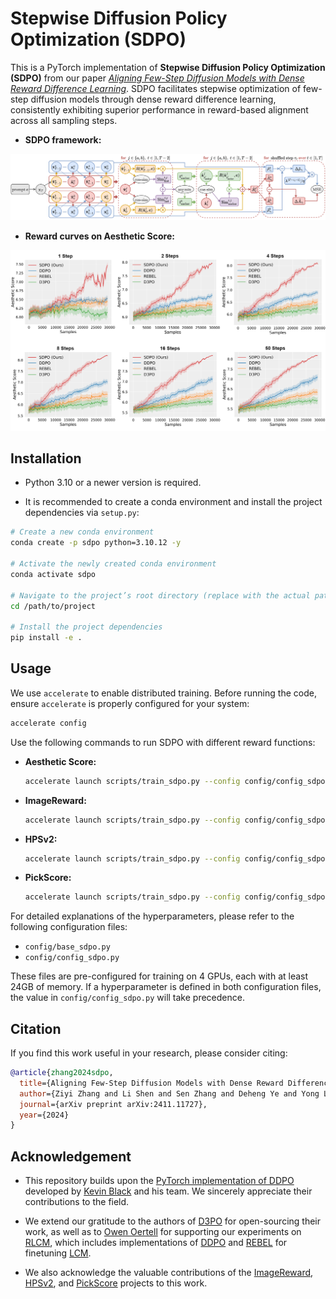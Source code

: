 # Stepwise Diffusion Policy Optimization (SDPO)

This is a PyTorch implementation of **Stepwise Diffusion Policy Optimization (SDPO)** from our paper [*Aligning Few-Step Diffusion Models with Dense Reward Difference Learning*](https://arxiv.org/abs/2411.11727). SDPO facilitates stepwise optimization of few-step diffusion models through dense reward difference learning, consistently exhibiting superior performance in reward-based alignment across all sampling steps.

- **SDPO framework:**

![SDPO](./figures/SDPO.png)

- **Reward curves on Aesthetic Score:**

![reward_curves](./figures/reward_curves.png)

## Installation

- Python 3.10 or a newer version is required. 

- It is recommended to create a conda environment and install the project dependencies via `setup.py`:

```bash
# Create a new conda environment
conda create -p sdpo python=3.10.12 -y

# Activate the newly created conda environment
conda activate sdpo

# Navigate to the project’s root directory (replace with the actual path)
cd /path/to/project

# Install the project dependencies
pip install -e .
```

## Usage

We use `accelerate` to enable distributed training. Before running the code, ensure `accelerate` is properly configured for your system:

```bash
accelerate config
```

Use the following commands to run SDPO with different reward functions:

- **Aesthetic Score:**

    ```bash
    accelerate launch scripts/train_sdpo.py --config config/config_sdpo.py:aesthetic
    ```

- **ImageReward:**

    ```bash
    accelerate launch scripts/train_sdpo.py --config config/config_sdpo.py:imagereward
    ```

- **HPSv2:**

    ```bash
    accelerate launch scripts/train_sdpo.py --config config/config_sdpo.py:hpsv2
    ```

- **PickScore:**

    ```bash
    accelerate launch scripts/train_sdpo.py --config config/config_sdpo.py:pickscore
    ```

For detailed explanations of the hyperparameters, please refer to the following configuration files:
- `config/base_sdpo.py`
- `config/config_sdpo.py`

These files are pre-configured for training on 4 GPUs, each with at least 24GB of memory. If a hyperparameter is defined in both configuration files, the value in `config/config_sdpo.py` will take precedence.

## Citation

If you find this work useful in your research, please consider citing:

```bibtex
@article{zhang2024sdpo,
  title={Aligning Few-Step Diffusion Models with Dense Reward Difference Learning},
  author={Ziyi Zhang and Li Shen and Sen Zhang and Deheng Ye and Yong Luo and Miaojing Shi and Bo Du and Dacheng Tao},
  journal={arXiv preprint arXiv:2411.11727},
  year={2024}
}
```

## Acknowledgement

- This repository builds upon the [PyTorch implementation of DDPO](https://github.com/kvablack/ddpo-pytorch) developed by [Kevin Black](https://github.com/kvablack) and his team. We sincerely appreciate their contributions to the field.

- We extend our gratitude to the authors of [D3PO](https://github.com/yk7333/d3po) for open-sourcing their work, as well as to [Owen Oertell](https://github.com/Owen-Oertell) for supporting our experiments on [RLCM](https://github.com/Owen-Oertell/rlcm), which includes implementations of [DDPO](https://openreview.net/forum?id=YCWjhGrJFD) and [REBEL](https://arxiv.org/abs/2404.16767) for finetuning [LCM](https://huggingface.co/SimianLuo/LCM_Dreamshaper_v7).

- We also acknowledge the valuable contributions of the [ImageReward](https://github.com/THUDM/ImageReward), [HPSv2](https://github.com/tgxs002/HPSv2), and [PickScore](https://github.com/yuvalkirstain/PickScore) projects to this work.